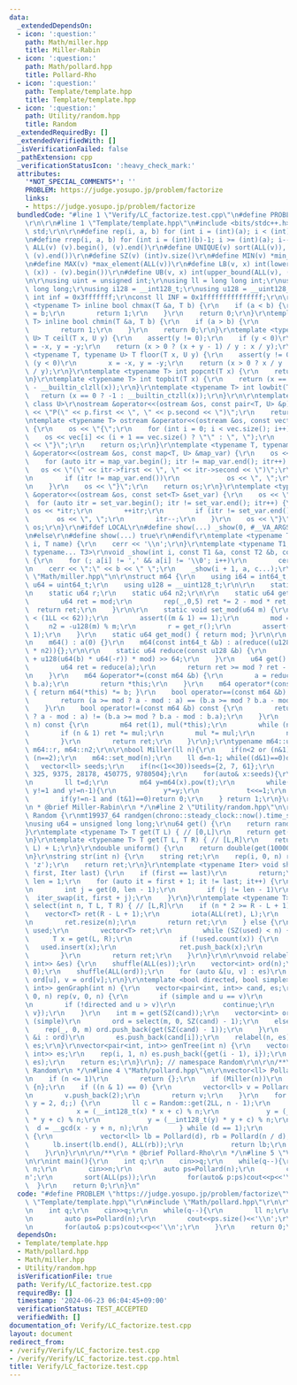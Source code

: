 ```yaml
---
data:
  _extendedDependsOn:
  - icon: ':question:'
    path: Math/miller.hpp
    title: Miller-Rabin
  - icon: ':question:'
    path: Math/pollard.hpp
    title: Pollard-Rho
  - icon: ':question:'
    path: Template/template.hpp
    title: Template/template.hpp
  - icon: ':question:'
    path: Utility/random.hpp
    title: Random
  _extendedRequiredBy: []
  _extendedVerifiedWith: []
  _isVerificationFailed: false
  _pathExtension: cpp
  _verificationStatusIcon: ':heavy_check_mark:'
  attributes:
    '*NOT_SPECIAL_COMMENTS*': ''
    PROBLEM: https://judge.yosupo.jp/problem/factorize
    links:
    - https://judge.yosupo.jp/problem/factorize
  bundledCode: "#line 1 \"Verify/LC_factorize.test.cpp\"\n#define PROBLEM \"https://judge.yosupo.jp/problem/factorize\"\
    \r\n\r\n#line 1 \"Template/template.hpp\"\n#include <bits/stdc++.h>\r\nusing namespace\
    \ std;\r\n\r\n#define rep(i, a, b) for (int i = (int)(a); i < (int)(b); i++)\r\
    \n#define rrep(i, a, b) for (int i = (int)(b)-1; i >= (int)(a); i--)\r\n#define\
    \ ALL(v) (v).begin(), (v).end()\r\n#define UNIQUE(v) sort(ALL(v)), (v).erase(unique(ALL(v)),\
    \ (v).end())\r\n#define SZ(v) (int)v.size()\r\n#define MIN(v) *min_element(ALL(v))\r\
    \n#define MAX(v) *max_element(ALL(v))\r\n#define LB(v, x) int(lower_bound(ALL(v),\
    \ (x)) - (v).begin())\r\n#define UB(v, x) int(upper_bound(ALL(v), (x)) - (v).begin())\r\
    \n\r\nusing uint = unsigned int;\r\nusing ll = long long int;\r\nusing ull = unsigned\
    \ long long;\r\nusing i128 = __int128_t;\r\nusing u128 = __uint128_t;\r\nconst\
    \ int inf = 0x3fffffff;\r\nconst ll INF = 0x1fffffffffffffff;\r\n\r\ntemplate\
    \ <typename T> inline bool chmax(T &a, T b) {\r\n    if (a < b) {\r\n        a\
    \ = b;\r\n        return 1;\r\n    }\r\n    return 0;\r\n}\r\ntemplate <typename\
    \ T> inline bool chmin(T &a, T b) {\r\n    if (a > b) {\r\n        a = b;\r\n\
    \        return 1;\r\n    }\r\n    return 0;\r\n}\r\ntemplate <typename T, typename\
    \ U> T ceil(T x, U y) {\r\n    assert(y != 0);\r\n    if (y < 0)\r\n        x\
    \ = -x, y = -y;\r\n    return (x > 0 ? (x + y - 1) / y : x / y);\r\n}\r\ntemplate\
    \ <typename T, typename U> T floor(T x, U y) {\r\n    assert(y != 0);\r\n    if\
    \ (y < 0)\r\n        x = -x, y = -y;\r\n    return (x > 0 ? x / y : (x - y + 1)\
    \ / y);\r\n}\r\ntemplate <typename T> int popcnt(T x) {\r\n    return __builtin_popcountll(x);\r\
    \n}\r\ntemplate <typename T> int topbit(T x) {\r\n    return (x == 0 ? -1 : 63\
    \ - __builtin_clzll(x));\r\n}\r\ntemplate <typename T> int lowbit(T x) {\r\n \
    \   return (x == 0 ? -1 : __builtin_ctzll(x));\r\n}\r\n\r\ntemplate <class T,\
    \ class U>\r\nostream &operator<<(ostream &os, const pair<T, U> &p) {\r\n    os\
    \ << \"P(\" << p.first << \", \" << p.second << \")\";\r\n    return os;\r\n}\r\
    \ntemplate <typename T> ostream &operator<<(ostream &os, const vector<T> &vec)\
    \ {\r\n    os << \"{\";\r\n    for (int i = 0; i < vec.size(); i++) {\r\n    \
    \    os << vec[i] << (i + 1 == vec.size() ? \"\" : \", \");\r\n    }\r\n    os\
    \ << \"}\";\r\n    return os;\r\n}\r\ntemplate <typename T, typename U>\r\nostream\
    \ &operator<<(ostream &os, const map<T, U> &map_var) {\r\n    os << \"{\";\r\n\
    \    for (auto itr = map_var.begin(); itr != map_var.end(); itr++) {\r\n     \
    \   os << \"(\" << itr->first << \", \" << itr->second << \")\";\r\n        itr++;\r\
    \n        if (itr != map_var.end())\r\n            os << \", \";\r\n        itr--;\r\
    \n    }\r\n    os << \"}\";\r\n    return os;\r\n}\r\ntemplate <typename T> ostream\
    \ &operator<<(ostream &os, const set<T> &set_var) {\r\n    os << \"{\";\r\n  \
    \  for (auto itr = set_var.begin(); itr != set_var.end(); itr++) {\r\n       \
    \ os << *itr;\r\n        ++itr;\r\n        if (itr != set_var.end())\r\n     \
    \       os << \", \";\r\n        itr--;\r\n    }\r\n    os << \"}\";\r\n    return\
    \ os;\r\n}\r\n#ifdef LOCAL\r\n#define show(...) _show(0, #__VA_ARGS__, __VA_ARGS__)\r\
    \n#else\r\n#define show(...) true\r\n#endif\r\ntemplate <typename T> void _show(int\
    \ i, T name) {\r\n    cerr << '\\n';\r\n}\r\ntemplate <typename T1, typename T2,\
    \ typename... T3>\r\nvoid _show(int i, const T1 &a, const T2 &b, const T3 &...c)\
    \ {\r\n    for (; a[i] != ',' && a[i] != '\\0'; i++)\r\n        cerr << a[i];\r\
    \n    cerr << \":\" << b << \" \";\r\n    _show(i + 1, a, c...);\r\n}\n#line 2\
    \ \"Math/miller.hpp\"\n\r\nstruct m64 {\r\n    using i64 = int64_t;\r\n    using\
    \ u64 = uint64_t;\r\n    using u128 = __uint128_t;\r\n\r\n    static u64 mod;\r\
    \n    static u64 r;\r\n    static u64 n2;\r\n\r\n    static u64 get_r() {\r\n\
    \        u64 ret = mod;\r\n        rep(_,0,5) ret *= 2 - mod * ret;\r\n      \
    \  return ret;\r\n    }\r\n\r\n    static void set_mod(u64 m) {\r\n        assert(m\
    \ < (1LL << 62));\r\n        assert((m & 1) == 1);\r\n        mod = m;\r\n   \
    \     n2 = -u128(m) % m;\r\n        r = get_r();\r\n        assert(r * mod ==\
    \ 1);\r\n    }\r\n    static u64 get_mod() { return mod; }\r\n\r\n    u64 a;\r\
    \n    m64() : a(0) {}\r\n    m64(const int64_t &b) : a(reduce((u128(b) + mod)\
    \ * n2)){};\r\n\r\n    static u64 reduce(const u128 &b) {\r\n        return (b\
    \ + u128(u64(b) * u64(-r)) * mod) >> 64;\r\n    }\r\n    u64 get() const {\r\n\
    \        u64 ret = reduce(a);\r\n        return ret >= mod ? ret - mod : ret;\r\
    \n    }\r\n    m64 &operator*=(const m64 &b) {\r\n        a = reduce(u128(a) *\
    \ b.a);\r\n        return *this;\r\n    }\r\n    m64 operator*(const m64 &b) const\
    \ { return m64(*this) *= b; }\r\n    bool operator==(const m64 &b) const {\r\n\
    \        return (a >= mod ? a - mod : a) == (b.a >= mod ? b.a - mod : b.a);\r\n\
    \    }\r\n    bool operator!=(const m64 &b) const {\r\n        return (a >= mod\
    \ ? a - mod : a) != (b.a >= mod ? b.a - mod : b.a);\r\n    }\r\n    m64 pow(u128\
    \ n) const {\r\n        m64 ret(1), mul(*this);\r\n        while (n > 0) {\r\n\
    \        if (n & 1) ret *= mul;\r\n        mul *= mul;\r\n        n >>= 1;\r\n\
    \        }\r\n        return ret;\r\n    }\r\n};\r\ntypename m64::u64 m64::mod,\
    \ m64::r, m64::n2;\r\n\r\nbool Miller(ll n){\r\n    if(n<2 or (n&1)==0)return\
    \ (n==2);\r\n    m64::set_mod(n);\r\n    ll d=n-1; while((d&1)==0)d>>=1;\r\n \
    \   vector<ll> seeds;\r\n    if(n<(1<<30))seeds={2, 7, 61};\r\n    else seeds={2,\
    \ 325, 9375, 28178, 450775, 9780504};\r\n    for(auto& x:seeds){\r\n        if(n<=x)break;\r\
    \n        ll t=d;\r\n        m64 y=m64(x).pow(t);\r\n        while(t!=n-1 and\
    \ y!=1 and y!=n-1){\r\n            y*=y;\r\n            t<<=1;\r\n        }\r\n\
    \        if(y!=n-1 and (t&1)==0)return 0;\r\n    } return 1;\r\n}\r\n\r\n/**\r\
    \n * @brief Miller-Rabin\r\n */\n#line 2 \"Utility/random.hpp\"\n\r\nnamespace\
    \ Random {\r\nmt19937_64 randgen(chrono::steady_clock::now().time_since_epoch().count());\r\
    \nusing u64 = unsigned long long;\r\nu64 get() {\r\n    return randgen();\r\n\
    }\r\ntemplate <typename T> T get(T L) { // [0,L]\r\n    return get() % (L + 1);\r\
    \n}\r\ntemplate <typename T> T get(T L, T R) { // [L,R]\r\n    return get(R -\
    \ L) + L;\r\n}\r\ndouble uniform() {\r\n    return double(get(1000000000)) / 1000000000;\r\
    \n}\r\nstring str(int n) {\r\n    string ret;\r\n    rep(i, 0, n) ret += get('a',\
    \ 'z');\r\n    return ret;\r\n}\r\ntemplate <typename Iter> void shuffle(Iter\
    \ first, Iter last) {\r\n    if (first == last)\r\n        return;\r\n    int\
    \ len = 1;\r\n    for (auto it = first + 1; it != last; it++) {\r\n        len++;\r\
    \n        int j = get(0, len - 1);\r\n        if (j != len - 1)\r\n          \
    \  iter_swap(it, first + j);\r\n    }\r\n}\r\ntemplate <typename T> vector<T>\
    \ select(int n, T L, T R) { // [L,R]\r\n    if (n * 2 >= R - L + 1) {\r\n    \
    \    vector<T> ret(R - L + 1);\r\n        iota(ALL(ret), L);\r\n        shuffle(ALL(ret));\r\
    \n        ret.resize(n);\r\n        return ret;\r\n    } else {\r\n        unordered_set<T>\
    \ used;\r\n        vector<T> ret;\r\n        while (SZ(used) < n) {\r\n      \
    \      T x = get(L, R);\r\n            if (!used.count(x)) {\r\n             \
    \   used.insert(x);\r\n                ret.push_back(x);\r\n            }\r\n\
    \        }\r\n        return ret;\r\n    }\r\n}\r\n\r\nvoid relabel(int n, vector<pair<int,\
    \ int>> &es) {\r\n    shuffle(ALL(es));\r\n    vector<int> ord(n);\r\n    iota(ALL(ord),\
    \ 0);\r\n    shuffle(ALL(ord));\r\n    for (auto &[u, v] : es)\r\n        u =\
    \ ord[u], v = ord[v];\r\n}\r\ntemplate <bool directed, bool simple> vector<pair<int,\
    \ int>> genGraph(int n) {\r\n    vector<pair<int, int>> cand, es;\r\n    rep(u,\
    \ 0, n) rep(v, 0, n) {\r\n        if (simple and u == v)\r\n            continue;\r\
    \n        if (!directed and u > v)\r\n            continue;\r\n        cand.push_back({u,\
    \ v});\r\n    }\r\n    int m = get(SZ(cand));\r\n    vector<int> ord;\r\n    if\
    \ (simple)\r\n        ord = select(m, 0, SZ(cand) - 1);\r\n    else {\r\n    \
    \    rep(_, 0, m) ord.push_back(get(SZ(cand) - 1));\r\n    }\r\n    for (auto\
    \ &i : ord)\r\n        es.push_back(cand[i]);\r\n    relabel(n, es);\r\n    return\
    \ es;\r\n}\r\nvector<pair<int, int>> genTree(int n) {\r\n    vector<pair<int,\
    \ int>> es;\r\n    rep(i, 1, n) es.push_back({get(i - 1), i});\r\n    relabel(n,\
    \ es);\r\n    return es;\r\n}\r\n}; // namespace Random\r\n\r\n/**\r\n * @brief\
    \ Random\r\n */\n#line 4 \"Math/pollard.hpp\"\n\r\nvector<ll> Pollard(ll n) {\r\
    \n    if (n <= 1)\r\n        return {};\r\n    if (Miller(n))\r\n        return\
    \ {n};\r\n    if ((n & 1) == 0) {\r\n        vector<ll> v = Pollard(n >> 1);\r\
    \n        v.push_back(2);\r\n        return v;\r\n    }\r\n    for (ll x = 2,\
    \ y = 2, d;;) {\r\n        ll c = Random::get(2LL, n - 1);\r\n        do {\r\n\
    \            x = (__int128_t(x) * x + c) % n;\r\n            y = (__int128_t(y)\
    \ * y + c) % n;\r\n            y = (__int128_t(y) * y + c) % n;\r\n          \
    \  d = __gcd(x - y + n, n);\r\n        } while (d == 1);\r\n        if (d < n)\
    \ {\r\n            vector<ll> lb = Pollard(d), rb = Pollard(n / d);\r\n      \
    \      lb.insert(lb.end(), ALL(rb));\r\n            return lb;\r\n        }\r\n\
    \    }\r\n}\r\n\r\n/**\r\n * @brief Pollard-Rho\r\n */\n#line 5 \"Verify/LC_factorize.test.cpp\"\
    \n\r\nint main(){\r\n    int q;\r\n    cin>>q;\r\n    while(q--){\r\n        ll\
    \ n;\r\n        cin>>n;\r\n        auto ps=Pollard(n);\r\n        cout<<ps.size()<<'\\\
    n';\r\n        sort(ALL(ps));\r\n        for(auto& p:ps)cout<<p<<'\\n';\r\n  \
    \  }\r\n    return 0;\r\n}\n"
  code: "#define PROBLEM \"https://judge.yosupo.jp/problem/factorize\"\r\n\r\n#include\
    \ \"Template/template.hpp\"\r\n#include \"Math/pollard.hpp\"\r\n\r\nint main(){\r\
    \n    int q;\r\n    cin>>q;\r\n    while(q--){\r\n        ll n;\r\n        cin>>n;\r\
    \n        auto ps=Pollard(n);\r\n        cout<<ps.size()<<'\\n';\r\n        sort(ALL(ps));\r\
    \n        for(auto& p:ps)cout<<p<<'\\n';\r\n    }\r\n    return 0;\r\n}"
  dependsOn:
  - Template/template.hpp
  - Math/pollard.hpp
  - Math/miller.hpp
  - Utility/random.hpp
  isVerificationFile: true
  path: Verify/LC_factorize.test.cpp
  requiredBy: []
  timestamp: '2024-06-23 06:04:45+09:00'
  verificationStatus: TEST_ACCEPTED
  verifiedWith: []
documentation_of: Verify/LC_factorize.test.cpp
layout: document
redirect_from:
- /verify/Verify/LC_factorize.test.cpp
- /verify/Verify/LC_factorize.test.cpp.html
title: Verify/LC_factorize.test.cpp
---
```

